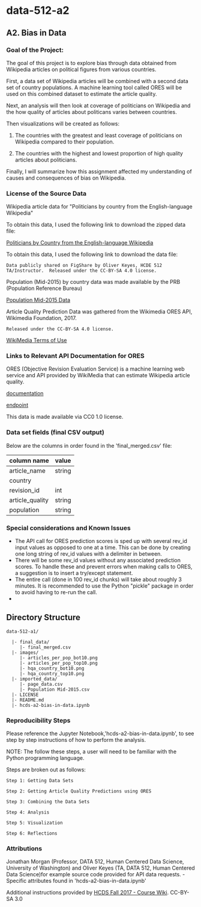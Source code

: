 # data-512-a2

## A2. Bias in Data

### Goal of the Project:

The goal of this project is to explore bias through data obtained from Wikipedia articles on political figures from various countries.

First, a data set of Wikipedia articles will be combined with a second data set of country populations. A machine learning tool called ORES will be used on this combined dataset to estimate the article quality.

Next, an analysis will then look at coverage of politicians on Wikipedia and the how quality of articles about politicans varies between countries.

Then visualizations will be created as follows:

1. The countries with the greatest and least coverage of politicians on Wikipedia compared to their population.

2. The countries with the highest and lowest proportion of high quality articles about politicians.

Finally, I will summarize how this assignment affected my understanding of causes and consequences of bias on Wikipedia.


### License of the Source Data

Wikipedia article data for "Politicians by country from the English-language Wikipedia"

To obtain this data, I used the following link to download the zipped data file:

[Politicians by Country from the English-language Wikipedia](https://figshare.com/articles/Untitled_Item/5513449)

To obtain this data, I used the following link to download the data file:

    Data publicly shared on FigShare by Oliver Keyes, HCDE 512 TA/Instructor.  Released under the CC-BY-SA 4.0 license.
    

Population (Mid-2015) by country data was made available by the PRB (Population Reference Bureau)

[Population Mid-2015 Data](http://www.prb.org/DataFinder/Topic/Rankings.aspx?ind=14)

Article Quality Prediction Data was gathered from the Wikimedia ORES API, Wikimedia Foundation, 2017. 

    Released under the CC-BY-SA 4.0 license.

<a href = "https://wikimediafoundation.org/wiki/Terms_of_Use/en"> WikiMedia Terms of Use</a>


### Links to Relevant API Documentation for ORES

ORES (Objective Revision Evaluation Service) is a machine learning web service and API provided by WikiMedia that can estimate Wikipedia article quality.

[documentation](https://ores.wikimedia.org/v3/#!/scoring/get_v3_scores_context_revid_model)

[endpoint](https://ores.wikimedia.org/v3/#!/scoring/get_v3_scores_context)

This data is made available via CC0 1.0 license.


### Data set fields (final CSV output)

Below are the columns in order found in the 'final_merged.csv' file:

column name | value
--- | ---
article_name | string
country | 
revision_id | int
article_quality | string
population | string



### Special considerations and Known Issues

- The API call for ORES prediction scores is sped up with several rev_id input values as opposed to one at a time. 
  This can be done by creating one long string of rev_id values with a delimiter in between.
- There will be some rev_id values without any associated prediction scores.  To handle these and prevent errors 
when making calls to ORES, a suggestion is to insert a try/except statement.
- The entire call (done in 100 rev_id chunks) will take about roughly 3 minutes.  It is recommended to use the Python
"pickle" package in order to avoid having to re-run the call.
- 


Directory Structure
---------------------
```
data-512-a1/

  |- final_data/
     |- final_merged.csv
  |- images/
     |- articles_per_pop_bot10.png
     |- articles_per_pop_top10.png
     |- hqa_country_bot10.png
     |- hqa_country_top10.png
  |- imported_data/
     |- page_data.csv
     |- Population Mid-2015.csv
  |- LICENSE     
  |- README.md
  |- hcds-a2-bias-in-data.ipynb
```

### Reproducibility Steps

Please reference the Jupyter Notebook,'hcds-a2-bias-in-data.ipynb', to see step by step instructions of how to perform the analysis.

NOTE: The follow these steps, a user will need to be familiar with the Python programming language.

Steps are broken out as follows:

    Step 1: Getting Data Sets 
    
    Step 2: Getting Article Quality Predictions using ORES
    
    Step 3: Combining the Data Sets
    
    Step 4: Analysis

    Step 5: Visualization
    
    Step 6: Reflections

### Attributions

Jonathan Morgan (Professor, DATA 512, Human Centered Data Science, University of Washington) and
Oliver Keyes (TA, DATA 512, Human Centered Data Science)for example source code provided for API data requests.
    - Specific attributes found in 'hcds-a2-bias-in-data.ipynb'

Additional instructions provided by [HCDS Fall 2017 - Course Wiki](https://wiki.communitydata.cc/HCDS_(Fall_2017)/Assignments#Weekly_reading_reflections).  CC-BY-SA 3.0